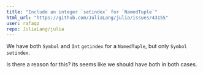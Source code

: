 ```yaml
---
title: "Include an integer `setindex` for `NamedTuple`"
html_url: "https://github.com/JuliaLang/julia/issues/43155"
user: rafaqz
repo: JuliaLang/julia
---
```


We have both `Symbol` and `Int` `getindex` for a `NamedTuple`, but only `Symbol` `setindex`. 

Is there a reason for this? its seems like we should have both in both cases.
